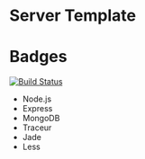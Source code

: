 Server Template
===============

Badges
================

[![Build Status](https://travis-ci.org/ccampb13/tdd-calculator.svg?branch=master)](https://travis-ci.org/ccampb13/tdd-calculator)


- Node.js
- Express
- MongoDB
- Traceur
- Jade
- Less
